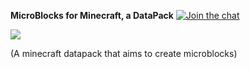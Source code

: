 <b>MicroBlocks for Minecraft, a DataPack</b> <a href="https://img.shields.io/discord/598972098639167497.svg"><img src="https://img.shields.io/discord/598972098639167497.svg?color=blue&label=discord&logo=discord" alt="Join the chat"></a>

![](https://cdn.discordapp.com/attachments/581495559995654146/598389590818160650/tiny.png)

(A minecraft datapack that aims to create microblocks)
